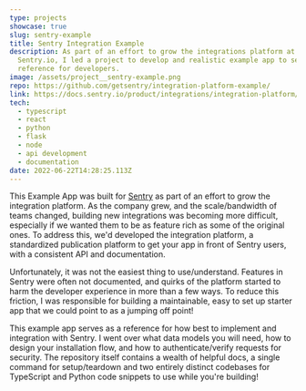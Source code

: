```yaml
---
type: projects
showcase: true
slug: sentry-example
title: Sentry Integration Example
description: As part of an effort to grow the integrations platform at
  Sentry.io, I led a project to develop and realistic example app to serve as a
  reference for developers.
image: /assets/project__sentry-example.png
repo: https://github.com/getsentry/integration-platform-example/
link: https://docs.sentry.io/product/integrations/integration-platform/
tech:
  - typescript
  - react
  - python
  - flask
  - node
  - api development
  - documentation
date: 2022-06-22T14:28:25.113Z
---
```

This Example App was built for [Sentry](https://sentry.io) as part of an effort to grow the integration platform. As the company grew, and the scale/bandwidth of teams changed, building new integrations was becoming more difficult, especially if we wanted them to be as feature rich as some of the original ones. To address this, we'd developed the integration platform, a standardized publication platform to get your app in front of Sentry users, with a consistent API and documentation.

Unfortunately, it was not the easiest thing to use/understand. Features in Sentry were often not documented, and quirks of the platform started to harm the developer experience in more than a few ways. To reduce this friction, I was responsible for building a maintainable, easy to set up starter app that we could point to as a jumping off point!

This example app serves as a reference for how best to implement and integration with Sentry. I went over what data models you will need, how to design your installation flow, and how to authenticate/verify requests for security. The repository itself contains a wealth of helpful docs, a single command for setup/teardown and two entirely distinct codebases for TypeScript and Python code snippets to use while you're building!